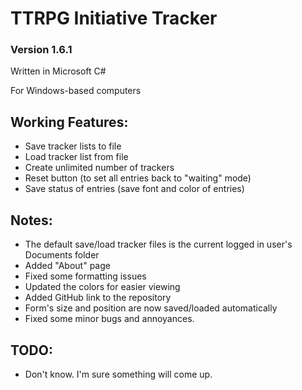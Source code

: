 # TTRPG Initiative Tracker

### Version 1.6.1

 Written in Microsoft C#
 
 For Windows-based computers
 
 ## Working Features:
 - Save tracker lists to file
 - Load tracker list from file
 - Create unlimited number of trackers
 - Reset button (to set all entries back to "waiting" mode)
 - Save status of entries (save font and color of entries)

 ## Notes:
 - The default save/load tracker files is the current logged in user's Documents folder
 - Added "About" page
 - Fixed some formatting issues
 - Updated the colors for easier viewing
 - Added GitHub link to the repository
 - Form's size and position are now saved/loaded automatically
 - Fixed some minor bugs and annoyances.


 ## TODO:
 - Don't know. I'm sure something will come up.
